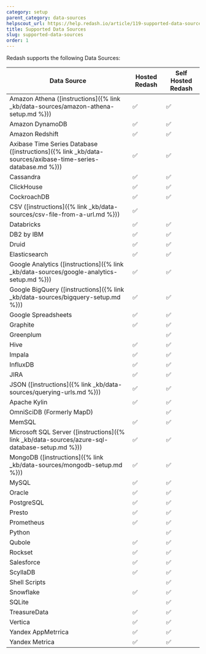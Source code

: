 ```yaml
---
category: setup
parent_category: data-sources
helpscout_url: https://help.redash.io/article/119-supported-data-sources
title: Supported Data Sources
slug: supported-data-sources
order: 1
---
```


Redash supports the following Data Sources:

| Data Source                                                                                                | Hosted Redash | Self Hosted Redash |
| ---------------------------------------------------------------------------------------------------------- | ------------- | ------------------ |
| Amazon Athena ([instructions]({% link _kb/data-sources/amazon-athena-setup.md %}))                         | ✅            | ✅                 |
| Amazon DynamoDB                                                                                            | ✅            | ✅                 |
| Amazon Redshift                                                                                            | ✅            | ✅                 |
| Axibase Time Series Database ([instructions]({% link _kb/data-sources/axibase-time-series-database.md %})) | ✅            | ✅                 |
| Cassandra                                                                                                  | ✅            | ✅                 |
| ClickHouse                                                                                                 | ✅            | ✅                 |
| CockroachDB                                                                                                | ✅            | ✅                 |
| CSV ([instructions]({% link _kb/data-sources/csv-file-from-a-url.md %}))                                   | ✅            |
| Databricks                                                                                                 | ✅            | ✅                 |
| DB2 by IBM                                                                                                 | ✅            | ✅                 |
| Druid                                                                                                      | ✅            | ✅                 |
| Elasticsearch                                                                                              | ✅            | ✅                 |
| Google Analytics ([instructions]({% link _kb/data-sources/google-analytics-setup.md %}))                   | ✅            | ✅                 |
| Google BigQuery ([instructions]({% link _kb/data-sources/bigquery-setup.md %}))                            | ✅            | ✅                 |
| Google Spreadsheets                                                                                        | ✅            | ✅                 |
| Graphite                                                                                                   | ✅            | ✅                 |
| Greenplum                                                                                                  |               | ✅                 |
| Hive                                                                                                       | ✅            | ✅                 |
| Impala                                                                                                     | ✅            | ✅                 |
| InfluxDB                                                                                                   | ✅            | ✅                 |
| JIRA                                                                                                       | ✅            | ✅                 |
| JSON ([instructions]({% link _kb/data-sources/querying-urls.md %}))                                        | ✅            | ✅                 |
| Apache Kylin                                                                                               | ✅            | ✅                 |
| OmniSciDB (Formerly MapD)                                                                                  |               | ✅                 |
| MemSQL                                                                                                     | ✅            | ✅                 |
| Microsoft SQL Server ([instructions]({% link _kb/data-sources/azure-sql-database-setup.md %}))             | ✅            | ✅                 |
| MongoDB ([instructions]({% link _kb/data-sources/mongodb-setup.md %}))                                     | ✅            | ✅                 |
| MySQL                                                                                                      | ✅            | ✅                 |
| Oracle                                                                                                     | ✅            | ✅                 |
| PostgreSQL                                                                                                 | ✅            | ✅                 |
| Presto                                                                                                     | ✅            | ✅                 |
| Prometheus                                                                                                 | ✅            | ✅                 |
| Python                                                                                                     |               | ✅                 |
| Qubole                                                                                                     | ✅            | ✅                 |
| Rockset                                                                                                    | ✅            | ✅                 |
| Salesforce                                                                                                 | ✅            | ✅                 |
| ScyllaDB                                                                                                   | ✅            | ✅                 |
| Shell Scripts                                                                                              |               | ✅                 |
| Snowflake                                                                                                  | ✅            | ✅                 |
| SQLite                                                                                                     |               | ✅                 |
| TreasureData                                                                                               | ✅            | ✅                 |
| Vertica                                                                                                    | ✅            | ✅                 |
| Yandex AppMetrrica                                                                                         | ✅            | ✅                 |
| Yandex Metrica                                                                                             | ✅            | ✅                 |
